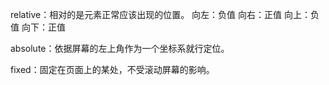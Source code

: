 relative：相对的是元素正常应该出现的位置。
向左：负值
向右：正值
向上：负值
向下：正值

absolute：依据屏幕的左上角作为一个坐标系就行定位。

fixed：固定在页面上的某处，不受滚动屏幕的影响。